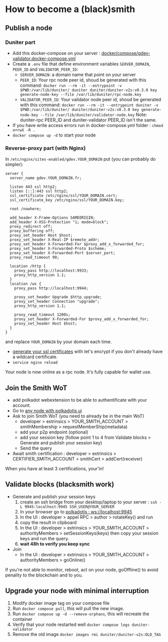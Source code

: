 # How to become a (black)smith

## Publish a node

### Duniter part

- Add this docker-compose on your server :
[docker/compose/gdev-validator.docker-compose.yml](https://git.duniter.org/nodes/rust/duniter-v2s/-/blob/master/docker/compose/gdev-validator.docker-compose.yml)
- Create a `.env` file that define environment variables `SERVER_DOMAIN`, `PEER_ID` and `VALIDATOR_PEER_ID`:
  - `SERVER_DOMAIN`: a domain name that point on your server
  - `PEER_ID`: Your rpc node peer id, shoud be generated with this command: `docker run --rm -it --entrypoint -v $PWD:/var/lib/duniter/ duniter duniter/duniter-v2s:v0.3.0 key generate-node-key --file /var/lib/duniter/rpc-node.key`
  - `VALIDATOR_PEER_ID`: Your validator node peer id, shoud be generated with this command: `docker run --rm -it --entrypoint duniter -v $PWD:/var/lib/duniter/ duniter/duniter-v2s:v0.3.0 key generate-node-key --file /var/lib/duniter/validator-node.key`
  Note: duniter-rpc PEER_ID and duniter-validator PEER_ID isn't the same.
- If you have write access errors run in docker-compose.yml folder : `chmod o+rwX -R .`
- `docker compose up -d` to start your node

### Reverse-proxy part (with Nginx)

In `/etc/nginx/sites-enabled/gdev.YOUR_DOMAIN` put (you can probably do simpler):

```nginx
server {
  server_name gdev.YOUR_DOMAIN.fr;

  listen 443 ssl http2;
  listen [::]:443 ssl http2;
  ssl_certificate /etc/nginx/ssl/YOUR_DOMAIN.cert;
  ssl_certificate_key /etc/nginx/ssl/YOUR_DOMAIN.key;

  root /nowhere;

  add_header X-Frame-Options SAMEORIGIN;
  add_header X-XSS-Protection "1; mode=block";
  proxy_redirect off;
  proxy_buffering off;
  proxy_set_header Host $host;
  proxy_set_header X-Real-IP $remote_addr;
  proxy_set_header X-Forwarded-For $proxy_add_x_forwarded_for;
  proxy_set_header X-Forwarded-Proto $scheme;
  proxy_set_header X-Forwarded-Port $server_port;
  proxy_read_timeout 90;

  location /http {
    proxy_pass http://localhost:9933;
    proxy_http_version 1.1;
  }
  location /ws {
    proxy_pass http://localhost:9944;

    proxy_set_header Upgrade $http_upgrade;
    proxy_set_header Connection "upgrade";
    proxy_http_version 1.1;

    proxy_read_timeout 1200s;
    proxy_set_header X-Forwarded-For $proxy_add_x_forwarded_for;
    proxy_set_header Host $host;
  }
}
```
and replace `YOUR_DOMAIN` by your domain each time.

- [generate your ssl certificates](https://github.com/acmesh-official/acme.sh) with let's encrypt
  if you don't already have a wildcard certificate.
- `service nginx reload`

Your node is now online as a rpc node. It's fully capable for wallet use.

## Join the Smith WoT

- add polkadot webextension to be able to authentificate with your account.
- Go to [any node with polkadotjs ui](https://gdev.1000i100.fr/dev-ui/?rpc=wss://gdev.1000i100.fr/ws)
- Ask to join Smith WoT (you need to already be in the main WoT)
  - developer > extrinsics > YOUR_SMITH_ACCOUNT > smithMembership > requestMemberShip(metadata)
  - add your p2p endpoint (optional)
  - add your session key (follow point 1 to 4 from Validate blocks > Generate and publish your session key)
  - Send the query
- Await smith certification : developer > extrinsics > CERTIFIER_SMITH_ACCOUNT > smithCert > addCert(receiver)

When you have at least 3 certifications, your'in!

## Validate blocks (blacksmith work)

- Generate and publish your session keys
  1. create an ssh bridge from your desktop/laptop to your server : `ssh -L 9945:localhost:9945 SSH_USER@YOUR_SERVER`
  2. In your browser go to [polkadotjs : ws://localhost:9945](https://polkadot.js.org/apps/?rpc=ws%3A%2F%2Flocalhost%3A9945#/explorer)
  3. In the UI : developer > appel RPC > author > rotateKey() and run
  4. copy the result in clipboard
  5. In the UI : developer > extrinsics > YOUR_SMITH_ACCOUNT > authorityMembers > setSessionKeys(keys) then copy your session keys and run the query.
  6. **wait 48h to verify you keep sync**
- Join
  - In the UI : developer > extrinsics > YOUR_SMITH_ACCOUNT > authorityMembers > goOnline()

If you're not able to monitor, reboot, act on your node, goOffline() to avoid penality to the blockchain and to you.

## Upgrade your node with minimal interruption

1. Modify docker image tag on your compose file
2. Run `docker compose pull`, this will pull the new image.
3. Run `docker compose up -d --remove-orphans`, this will recreate the container
4. Verify that your node restarted well `docker compose logs duniter-validator`
5. Remove the old image `docker images rmi duniter/duniter-v2s:OLD_TAG`
